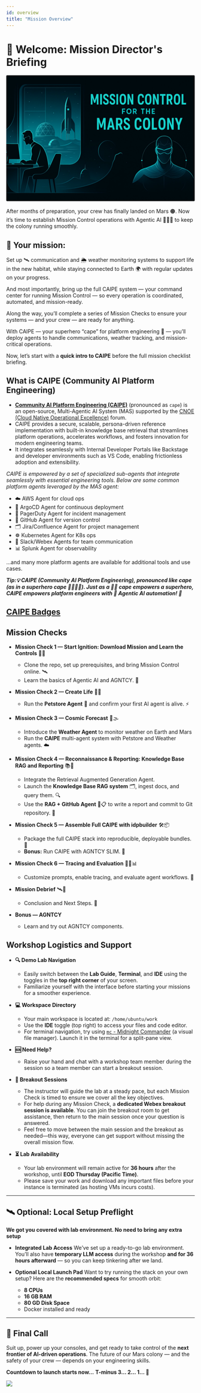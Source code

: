 ```yaml
---
id: overview
title: "Mission Overview"
---
```


# 📡 Welcome: Mission Director's Briefing

![Mission Control](images/mission-control.svg)

After months of preparation, your crew has finally landed on Mars 🟠. Now it’s time to establish Mission Control operations with Agentic AI 📡🤖🚀 to keep the colony running smoothly.

## 🎯 Your mission:

Set up 🛰️ communication and 🌦️ weather monitoring systems to support life in the new habitat, while staying connected to Earth 🌍 with regular updates on your progress.

And most importantly, bring up the full CAIPE system — your command center for running Mission Control — so every operation is coordinated, automated, and mission-ready.

Along the way, you’ll complete a series of Mission Checks to ensure your systems — and your crew — are ready for anything.

With CAIPE — your superhero “cape” for platform engineering 🦸 — you’ll deploy agents to handle communications, weather tracking, and mission-critical operations.

Now, let’s start with a **quick intro to CAIPE** before the full mission checklist briefing.

## What is CAIPE (Community AI Platform Engineering)

- [**Community AI Platform Engineering (CAIPE)**](https://cnoe-io.github.io/ai-platform-engineering) (pronounced as `cape`) is an open-source, Multi-Agentic AI System (MAS) supported by the [CNOE (Cloud Native Operational Excellence)](https://cnoe.io) forum.
- CAIPE provides a secure, scalable, persona-driven reference implementation with built-in knowledge base retrieval that streamlines platform operations, accelerates workflows, and fosters innovation for modern engineering teams.
- It integrates seamlessly with Internal Developer Portals like Backstage and developer environments such as VS Code, enabling frictionless adoption and extensibility.

_CAIPE is empowered by a set of specialized sub-agents that integrate seamlessly with essential engineering tools. Below are some common platform agents leveraged by the MAS agent:_

* ☁️ AWS Agent for cloud ops
* 🚀 ArgoCD Agent for continuous deployment
* 🚨 PagerDuty Agent for incident management
* 🐙 GitHub Agent for version control
* 🗂️ Jira/Confluence Agent for project management
* ☸ Kubernetes Agent for K8s ops
* 💬 Slack/Webex Agents for team communication
* 📊 Splunk Agent for observability

...and many more platform agents are available for additional tools and use cases.

**_Tip:💡 CAIPE (Community AI Platform Engineering), pronounced like cape (as in a superhero cape 🦸‍♂️🦸‍♀️). Just as a 🦸‍♂️ cape empowers a superhero, CAIPE empowers platform engineers with 🤖 Agentic AI automation! 🚀_**

## [CAIPE Badges](https://github.com/cnoe-io/ai-platform-engineering/discussions/245)

## Mission Checks

- **Mission Check 1 — Start Ignition: Download Mission and Learn the Controls** 🚀📝
    - Clone the repo, set up prerequisites, and bring Mission Control online. 🛰️
    - Learn the basics of Agentic AI and AGNTCY. 🤖

- **Mission Check 2 — Create Life** 🧬✨
    - Run the **Petstore Agent** 🐾 and confirm your first AI agent is alive. ⚡

- **Mission Check 3 — Cosmic Forecast** 🌌🌫️
    - Introduce the **Weather Agent** to monitor weather on Earth and Mars
    - Run the **CAIPE** multi-agent system with Petstore and Weather agents. ☁️

- **Mission Check 4 — Reconnaissance & Reporting: Knowledge Base RAG and Reporting** 📚🧠
    - Integrate the Retrieval Augmented Generation Agent.
    - Launch the **Knowledge Base RAG system** 🗂️, ingest docs, and query them. 🔍
    - Use the **RAG + GitHub Agent** 🐙📋 to write a report and commit to Git repository. 📨

- **Mission Check 5 — Assemble Full CAIPE with idpbuilder** 🛠️📦
    - Package the full CAIPE stack into reproducible, deployable bundles. 🎁
    - **Bonus:** Run CAIPE with AGNTCY SLIM. 🦾

- **Mission Check 6 — Tracing and Evaluation** 🕵️‍♂️📊
    - Customize prompts, enable tracing, and evaluate agent workflows. 🧪

- **Mission Debrief** 🛰️🤝
    - Conclusion and Next Steps. 🌟

- **Bonus — AGNTCY**
    - Learn and try out AGNTCY components.



## Workshop Logistics and Support

- **🔍 Demo Lab Navigation**
  - Easily switch between the **Lab Guide**, **Terminal**, and **IDE** using the toggles in the **top right corner** of your screen.
  - Familiarize yourself with the interface before starting your missions for a smoother experience.

- **💻 Workspace Directory**
  - Your main workspace is located at: `/home/ubuntu/work`
  - Use the **IDE** toggle (top right) to access your files and code editor.
  - For terminal navigation, try using [`mc` - Midnight Commander](https://linuxcommand.org/lc3_adv_mc.php) (a visual file manager). Launch it in the terminal for a split-pane view.

- **🆘 Need Help?**
  - Raise your hand and chat with a workshop team member during the session so a team member can start a breakout session.

- **🤝 Breakout Sessions**
  - The instructor will guide the lab at a steady pace, but each Mission Check is timed to ensure we cover all the key objectives.
  - For help during any Mission Check, a **dedicated Webex breakout session is available**. You can join the breakout room to get assistance, then return to the main session once your question is answered.
  - Feel free to move between the main session and the breakout as needed—this way, everyone can get support without missing the overall mission flow.

- **⏳ Lab Availability**
  - Your lab environment will remain active for **36 hours** after the workshop, until **EOD Thursday (Pacific Time)**.
  - Please save your work and download any important files before your instance is terminated (as hosting VMs incurs costs).

---

## 🛰️ **Optional: Local Setup Preflight**

**We got you covered with lab environment. No need to bring any extra setup**

* **Integrated Lab Access**
  We’ve set up a ready-to-go lab environment. You’ll also have **temporary LLM access** during the workshop **and for 36 hours afterward** — so you can keep tinkering after we land.

* **Optional Local Launch Pad**
  Want to try running the stack on your own setup? Here are the **recommended specs** for smooth orbit:

  * **8 CPUs**
  * **16 GB RAM**
  * **80 GD Disk Space**
  * Docker installed and ready

---

## 🌠 **Final Call**

Suit up, power up your consoles, and get ready to take control of the **next frontier of AI-driven operations**. The future of our Mars colony — and the safety of your crew — depends on your engineering skills.

**Countdown to launch starts now…**
**T-minus 3… 2… 1… 🚀**

![](https://i.pinimg.com/originals/04/70/04/0470047f1d5600d87617917c1f3796b3.gif)
